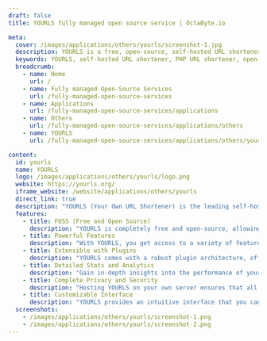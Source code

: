 ```yaml
---
draft: false
title: YOURLS fully managed open source service | OctaByte.io

meta:
  cover: /images/applications/others/yourls/screenshot-1.jpg
  description: YOURLS is a free, open-source, self-hosted URL shortener in PHP, giving you complete control over your links and data with powerful features like detailed stats and plugin extensibility.
  keywords: YOURLS, self-hosted URL shortener, PHP URL shortener, open-source URL shortener, custom URL shortener, URL management, link analytics, free URL shortener
  breadcrumb:
    - name: Home
      url: /
    - name: Fully managed Open-Source Services
      url: /fully-managed-open-source-services
    - name: Applications
      url: /fully-managed-open-source-services/applications
    - name: Others
      url: /fully-managed-open-source-services/applications/others
    - name: YOURLS
      url: /fully-managed-open-source-services/applications/others/yourls

content:
  id: yourls
  name: YOURLS
  logo: /images/applications/others/yourls/logo.png
  website: https://yourls.org/
  iframe_website: /website/applications/others/yourls
  direct_link: true
  description: "YOURLS (Your Own URL Shortener) is the leading self-hosted URL shortener written in PHP. Perfect for those looking for full control over their links and data, YOURLS is the de facto standard for creating custom short links on your own domain. This free, open-source solution allows you to manage and track URLs with advanced features like detailed statistics, referrer tracking, and geo-location insights. YOURLS is designed for developers, power users, and anyone who wants to streamline their link-sharing process while maintaining privacy and control over their content. Whether you're shortening links for personal use or managing thousands of links for your business, YOURLS offers the reliability, flexibility, and security you need."
  features:
    - title: FOSS (Free and Open Source)
      description: "YOURLS is completely free and open-source, allowing users to have full control over their data and the ability to host it on their own domain without any hidden costs or restrictions."
    - title: Powerful Features
      description: "With YOURLS, you get access to a variety of features such as bookmarklets, a developer API, and detailed click statistics, including historical reports, referrer tracking, and visitor geo-location."
    - title: Extensible with Plugins
      description: "YOURLS comes with a robust plugin architecture, offering dozens of plugins that allow you to extend its functionality and tailor the tool to your specific needs."
    - title: Detailed Stats and Analytics
      description: "Gain in-depth insights into the performance of your shortened links with YOURLS' comprehensive stats, which include click reports, visitor geography, and referrer analysis."
    - title: Complete Privacy and Security
      description: "Hosting YOURLS on your own server ensures that all your data is kept private. You have full control over the privacy and security of your shortened URLs and analytics."
    - title: Customizable Interface
      description: "YOURLS provides an intuitive interface that you can customize to fit your brand and personal preferences. You can change the look and feel, making it truly your own."
  screenshots:
    - /images/applications/others/yourls/screenshot-1.png
    - /images/applications/others/yourls/screenshot-2.png
---
```

